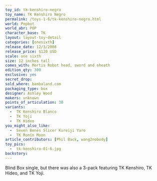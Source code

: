 ```yaml
---
toy_id: tk-kenshiro-negro
toy_name: TK Kenshiro Negro
permalink: /toys-1-6/tk-kenshiro-negro.html
world: Popbot
world_abr: POP
character_base: TK
layout: layout-toy-detail
categories: [onesixth]
release_date: 12/3/2008
release_price: $120 USD
scale: one sixth
size: 12 inches tall
comes_with: Mortis Robot head, sword and sheath
edition_qty: 300
exclusive: yes
secret_drop:
sold_where: bambaland.com
packaging_type: box
designer: Ashley Wood
makers: unknown
points_of_articulation: 30
variants: 
  -  TK Kenshiro Blanco
  -  TK Yoji
  -  TK Hideo
you_might_also_like:
  -  Seven Bones Slicer Kureiji Yaro
  -  TK Ronin Moon
article_contributors: [Phil Back, wang2nobody]
toy_pics:
  -  tk-kenshiro-01-6.jpg
backstory:
---
```

Blind Box single, but there was also a 3-pack featuring TK Kenshiro, TK Hideo, and TK Yoji.